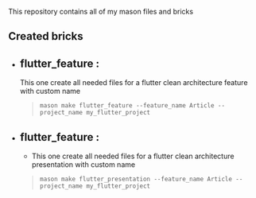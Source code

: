 This repository contains all of my mason files and bricks

## Created bricks
- ## flutter_feature : 
    This one create all needed files for a flutter clean architecture feature with custom name

    > `mason make flutter_feature --feature_name Article --project_name my_flutter_project`
- ## flutter_feature : 
    + This one create all needed files for a flutter clean architecture presentation with custom name

    > `mason make flutter_presentation --feature_name Article --project_name my_flutter_project`
